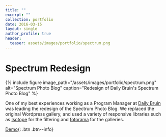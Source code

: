 ```yaml
---
title: ""
excerpt: ""
collection: portfolio
date: 2016-03-15
layout: single
author_profile: true
header:
  teaser: assets/images/portfolio/spectrum.png
---
```


# Spectrum Redesign

{% include figure image_path="/assets/images/portfolio/spectrum.png" alt="Spectrum Photo Blog" caption="Redesign of Daily Bruin's Spectrum Photo Blog" %}

One of my best experiences working as a Program Manager at [Daily Bruin](https://dailybruin.com) was leading the redesign of the Spectrum Photo Blog. We replaced the original Wordpress gallery, and used a variety of responsive libraries such as [Isotope](https://isotope.metafizzy.co/) for the filtering and [fotorama](http://fotorama.io/) for the galleries. 

[Demo](http://dailybruin.com/category/spectrum/){: .btn .btn--info}
